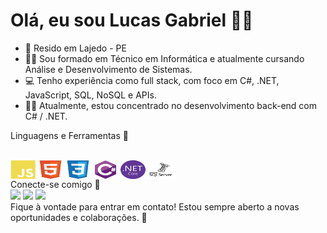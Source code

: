 <h1>Olá, eu sou Lucas Gabriel 👋🏻</h1>
<ul>
  <li>🏡 Resido em Lajedo - PE</li>
  <li>👨‍🎓 Sou formado em Técnico em Informática e atualmente cursando Análise e Desenvolvimento de Sistemas.</li>
  <li>💻 Tenho experiência como full stack, com foco em C#, .NET, JavaScript, SQL, NoSQL e APIs.</li>
  <li>👨‍💻 Atualmente, estou concentrado no desenvolvimento back-end com C# / .NET.</li>
</ul>

Linguagens e Ferramentas 🚀
<div style="display: inline_block"><br>
  <img align="center" alt="JavaScript" height="30" width="40" src="https://raw.githubusercontent.com/devicons/devicon/master/icons/javascript/javascript-plain.svg">
  <img align="center" alt="HTML5" height="30" width="40" src="https://raw.githubusercontent.com/devicons/devicon/master/icons/html5/html5-original.svg">
  <img align="center" alt="CSS3" height="30" width="40" src="https://raw.githubusercontent.com/devicons/devicon/master/icons/css3/css3-original.svg">
  <img align="center" alt="C#" height="30" width="40" src="https://raw.githubusercontent.com/devicons/devicon/2ae2a900d2f041da66e950e4d48052658d850630/icons/csharp/csharp-original.svg">
  <img align="center" alt=".NET" height="30" width="40" src="https://raw.githubusercontent.com/devicons/devicon/2ae2a900d2f041da66e950e4d48052658d850630/icons/dotnetcore/dotnetcore-original.svg">
  <img align="center" alt="SQL Server" height="30" width="40" src="https://raw.githubusercontent.com/devicons/devicon/2ae2a900d2f041da66e950e4d48052658d850630/icons/microsoftsqlserver/microsoftsqlserver-plain-wordmark.svg">
</div>
Conecte-se comigo 📲
<div>
  <a href="https://www.instagram.com/lucasgabriel_luke/" target="_blank"><img src="https://img.shields.io/badge/-Instagram-%23E4405F?style=for-the-badge&logo=instagram&logoColor=white" target="_blank"></a>
  <a href="https://www.linkedin.com/in/lucas-lgss/" target="_blank"><img src="https://img.shields.io/badge/-LinkedIn-%230077B5?style=for-the-badge&logo=linkedin&logoColor=white" target="_blank"></a>
  <a href="mailto:lg.lajedo2@gmail.com"><img src="https://img.shields.io/badge/-Email-%2333?style=for-the-badge&logo=gmail&logoColor=white" target="_blank"></a>
</div>
Fique à vontade para entrar em contato! Estou sempre aberto a novas oportunidades e colaborações. 🚀
